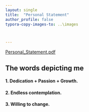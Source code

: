 ```yaml
---
layout: single
title:  "Personal Statement"
author_profile: false
typora-copy-images-to: ..\images



---
```


 [Personal_Statement.pdf](..\materials\ps.pdf)

 

## The words depicting me



#### 1. Dedication + Passion + Growth.

#### 2. Endless contemplation.

#### 3. Willing to change.

